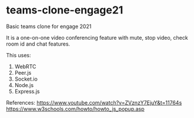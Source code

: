 # teams-clone-engage21
Basic teams clone for engage 2021

It is a one-on-one video conferencing feature with mute, stop video, check room id and chat features.

This uses:
1. WebRTC
2. Peer.js
3. Socket.io
4. Node.js
5. Express.js

References:
https://www.youtube.com/watch?v=ZVznzY7EjuY&t=11764s
https://www.w3schools.com/howto/howto_js_popup.asp
